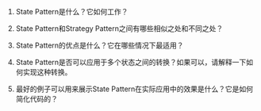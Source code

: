 

1. State Pattern是什么？它如何工作？

2. State Pattern和Strategy Pattern之间有哪些相似之处和不同之处？

3. State Pattern的优点是什么？它在哪些情况下最适用？

4. State Pattern是否可以应用于多个状态之间的转换？如果可以，请解释一下如何实现这种转换。

5. 最好的例子可以用来展示State Pattern在实际应用中的效果是什么？它是如何简化代码的？